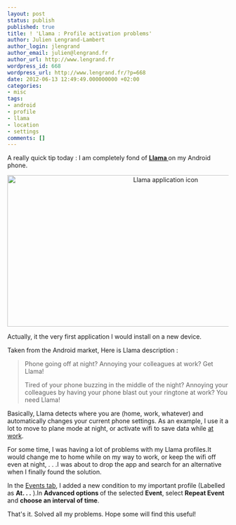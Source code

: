 ```yaml
---
layout: post
status: publish
published: true
title: ! 'Llama : Profile activation problems'
author: Julien Lengrand-Lambert
author_login: jlengrand
author_email: julien@lengrand.fr
author_url: http://www.lengrand.fr
wordpress_id: 668
wordpress_url: http://www.lengrand.fr/?p=668
date: 2012-06-13 12:49:49.000000000 +02:00
categories:
- misc
tags:
- android
- profile
- llama
- location
- settings
comments: []
---
```

A really quick tip today : I am completely fond of <strong><a title="Llama" href="http://www.appbrain.com/app/llama-location-profiles/com.kebab.Llama" target="_blank">Llama </a></strong>on my Android phone.

<center><img title="Llama application" src="https://dl.dropbox.com/u/4286043/00_Website/03_Images/llama.png" alt="Llama application icon " width="705" height="345" /></center>

Actually, it the very first application I would install on a new device.

Taken from the Android market, Here is Llama description :
<blockquote>Phone going off at night? Annoying your colleagues at work? Get Llama!

Tired of your phone buzzing in the middle of the night? Annoying your colleagues by having your phone blast out your ringtone at work? You need Llama!</blockquote>
Basically, Llama detects where you are (home, work, whatever) and automatically changes your current phone settings. As an example, I use it a lot to move to plane mode at night, or activate wifi to save data while <a title="Job Space" href="http://www.lengrand.fr/job-space/" target="_blank">at work</a>.

For some time, I was having a lot of problems with my Llama profiles.It would change me to home while on my way to work, or keep the wifi off even at night, . . .I was about to drop the app and search for an alternative when I finally found the solution.

In the <a title="event tab" href="http://www.google.com/imgres?um=1&amp;hl=en&amp;sa=N&amp;authuser=0&amp;biw=1920&amp;bih=995&amp;tbm=isch&amp;tbnid=LgoY7Jb_yjZrLM:&amp;imgrefurl=http://howto.cnet.com/8301-11310_39-20065425-285/how-to-automate-android-volume-settings-based-on-location/&amp;docid=PhQJ8J1sGQSyjM&amp;imgurl=http://i.i.com.com/cnwk.1d/i/tim/2011/05/23/Llama_standard_Events_tab_270x450.png&amp;w=270&amp;h=450&amp;ei=4HzYT-fEI8_m8QOXw8iqCg&amp;zoom=1&amp;iact=rc&amp;dur=593&amp;sig=103926703585630384990&amp;page=1&amp;tbnh=153&amp;tbnw=90&amp;start=0&amp;ndsp=53&amp;ved=1t:429,r:0,s:0,i:75&amp;tx=34&amp;ty=59" target="_blank">Events tab</a>, I added a new condition to my important profile (Labelled as <strong>At. . .</strong> ).In <strong>Advanced options </strong>of the selected <strong>Event</strong>, select <strong>Repeat Event</strong> and <strong>choose an interval of time</strong>.

That's it. Solved all my problems. Hope some will find this useful!
